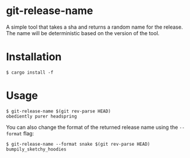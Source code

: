 # git-release-name

A simple tool that takes a sha and returns a random name for the release. The name will be
deterministic based on the version of the tool.

# Installation

```
$ cargo install -f
```

# Usage

```
$ git-release-name $(git rev-parse HEAD)
obediently purer headspring
```

You can also change the format of the returned release name using the `--format` flag:

```
$ git-release-name --format snake $(git rev-parse HEAD)
bumpily_sketchy_hoodies
```